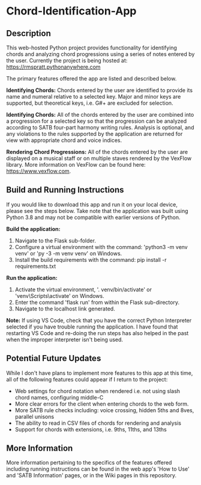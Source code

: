 # Chord-Identification-App

## Description

This web-hosted Python project provides functionality for identifying chords and analyzing chord progressions using a series of notes entered by the user. Currently the project is being hosted at: https://rmspratt.pythonanywhere.com

The primary features offered the app are listed and described below.

**Identifying Chords:** Chords entered by the user are identified to provide its name and numeral relative to a selected key. Major and minor keys are supported, but theoretical keys, i.e. G#+ are excluded for selection.

**Identifying Chords:** All of the chords entered by the user are combined into a progression for a selected key so that the progression can be analyzed according to SATB four-part harmony writing rules. Analysis is optional, and any violations to the rules supported by the application are returned for view with appropriate chord and voice indices.

**Rendering Chord Progressions:** All of the chords entered by the user are displayed on a musical staff or on multiple staves rendered by the VexFlow library. More information on VexFlow can be found here: https://www.vexflow.com.


## Build and Running Instructions

If you would like to download this app and run it on your local device, please see the steps below. Take note that the application was built using Python 3.8 and may not be compatible with earlier versions of Python.

**Build the application:**
1. Navigate to the Flask sub-folder.
2. Configure a virtual environment with the command: 'python3 -m venv venv' or 'py -3 -m venv venv' on Windows.
3. Install the build requirements with the command: pip install -r requirements.txt

**Run the application:**
1. Activate the virtual environment, '. venv/bin/activate' or 'venv\Scripts\activate' on Windows. 
2. Enter the command 'flask run' from within the Flask sub-directory.
3. Navigate to the localhost link generated.

**Note:** If using VS Code, check that you have the correct Python Interpreter selected if you have trouble running the application. I have found that restarting VS Code and re-doing the run steps has also helped in the past when the improper interpreter isn't being used.


## Potential Future Updates

While I don't have plans to implement more features to this app at this time, all of the following features could appear if I return to the project:

- Web settings for chord notation when rendered i.e. not using slash chord names, configuring middle-C
- More clear errors for the client when entering chords to the web form.
- More SATB rule checks including: voice crossing, hidden 5ths and 8ves, parallel unisons
- The ability to read in CSV files of chords for rendering and analysis
- Support for chords with extensions, i.e. 9ths, 11ths, and 13ths


## More Information

More information pertaining to the specifics of the features offered including running instructions can be found in the web app's 'How to Use' and 'SATB Information' pages, or in the Wiki pages in this repository.
